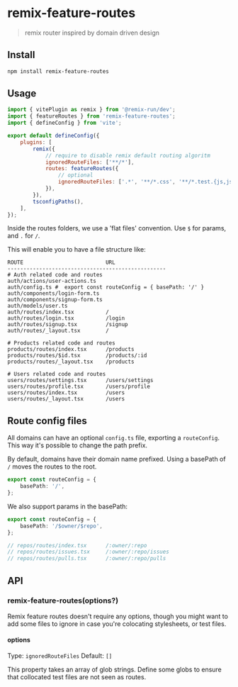 # remix-feature-routes

> remix router inspired by domain driven design

## Install

```sh
npm install remix-feature-routes
```

## Usage

```js
import { vitePlugin as remix } from '@remix-run/dev';
import { featureRoutes } from 'remix-feature-routes';
import { defineConfig } from 'vite';

export default defineConfig({
	plugins: [
		remix({
			// require to disable remix default routing algoritm
			ignoredRouteFiles: ['**/*'],
			routes: featureRoutes({
				// optional
				ignoredRouteFiles: ['.*', '**/*.css', '**/*.test.{js,jsx,ts,tsx}', '**/__*.*', '**/internal/**'],
			}),
		}),
		tsconfigPaths(),
	],
});
```

Inside the routes folders, we use a 'flat files' convention. Use `$` for params, and `.` for `/`.

This will enable you to have a file structure like:

```shell
ROUTE                          URL
--------------------------------------------------
# Auth related code and routes
auth/actions/user-actions.ts
auth/config.ts #  export const routeConfig = { basePath: '/' }
auth/components/login-form.ts
auth/components/signup-form.ts
auth/models/user.ts
auth/routes/index.tsx          /
auth/routes/login.tsx          /login
auth/routes/signup.tsx         /signup
auth/routes/_layout.tsx        /

# Products related code and routes
products/routes/index.tsx      /products
products/routes/$id.tsx        /products/:id
products/routes/_layout.tsx    /products

# Users related code and routes
users/routes/settings.tsx      /users/settings
users/routes/profile.tsx       /users/profile
users/routes/index.tsx         /users
users/routes/_layout.tsx       /users
```

## Route config files

All domains can have an optional `config.ts` file, exporting a `routeConfig`. This way it's possible to change the path prefix.

By default, domains have their domain name prefixed. Using a basePath of `/` moves the routes to the root.

```ts
export const routeConfig = {
	basePath: '/',
};
```

We also support params in the basePath:

```ts
export const routeConfig = {
	basePath: '/$owner/$repo',
};

// repos/routes/index.tsx      /:owner/:repo
// repos/routes/issues.tsx     /:owner/:repo/issues
// repos/routes/pulls.tsx      /:owner/:repo/pulls
```

## API

### remix-feature-routes(options?)

Remix feature routes doesn't require any options, though you might want to add some files to ignore in case you're colocating stylesheets, or test files.

#### options

Type: `ignoredRouteFiles`
Default: `[]`

This property takes an array of glob strings. Define some globs to ensure that collocated test files are not seen as routes.
